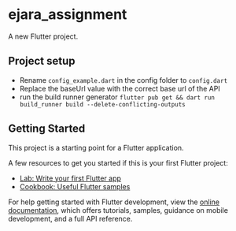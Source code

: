 # ejara_assignment

A new Flutter project.

## Project setup
- Rename ```config_example.dart``` in the config folder to ```config.dart```
- Replace the baseUrl value with the correct base url of the API
- run the build runner generator ```flutter pub get && dart run build_runner build --delete-conflicting-outputs```

## Getting Started

This project is a starting point for a Flutter application.

A few resources to get you started if this is your first Flutter project:

- [Lab: Write your first Flutter app](https://docs.flutter.dev/get-started/codelab)
- [Cookbook: Useful Flutter samples](https://docs.flutter.dev/cookbook)

For help getting started with Flutter development, view the
[online documentation](https://docs.flutter.dev/), which offers tutorials,
samples, guidance on mobile development, and a full API reference.
